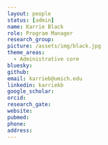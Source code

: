 ```yaml
---
layout: people
status: [admin]
name: Karrie Black
role: Program Manager
research_group: 
picture: /assets/img/black.jpg
theme_areas:
  - Administrative core
bluesky: 
github: 
email: karrieb@umich.edu
linkedin: karriekb
google_scholar: 
orcid: 
research_gate: 
website: 
pubmed: 
phone: 
address: 
---
```


